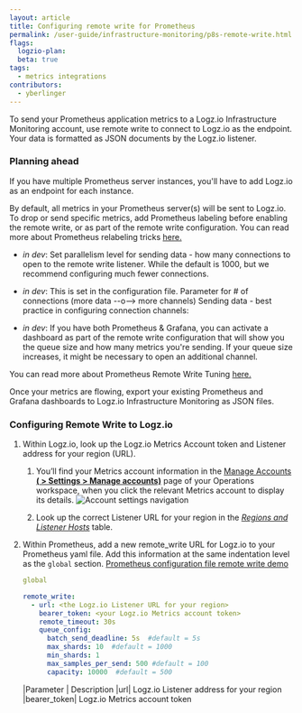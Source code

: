 ```yaml
---
layout: article
title: Configuring remote write for Prometheus 
permalink: /user-guide/infrastructure-monitoring/p8s-remote-write.html
flags:
  logzio-plan:  
  beta: true
tags:
  - metrics integrations
contributors:
  - yberlinger
---
```

To send your Prometheus application metrics to a Logz.io Infrastructure Monitoring account, use remote write to connect to Logz.io as the endpoint. Your data is formatted as JSON documents by the Logz.io listener. 

### Planning ahead

If you have multiple Prometheus server instances, you'll have to add Logz.io as an endpoint for each instance. 

By default, all metrics in your Prometheus server(s) will be sent to Logz.io. To drop or send specific metrics, add Prometheus labeling before enabling the remote write, or as part of the remote write configuration. You can read more about Prometheus relabeling tricks <a href ="https://medium.com/quiq-blog/prometheus-relabeling-tricks-6ae62c56cbda" target="_blank">here. <i class="fas fa-external-link-alt"></i> </a> 

* _in dev_: Set parallelism level for sending data - how many connections to open to the remote write listener. While the default is 1000, but we recommend configuring much fewer connections. 

* _in dev_: This is set in the configuration file. Parameter for # of connections (more data --o--> more channels)
  Sending data - best practice in configuring connection channels: 

* _in dev_: If you have both Prometheus & Grafana, you can activate a dashboard as part of the remote write configuration that will show you the queue size and how many metrics you're sending. If your queue size increases, it might be necessary to open an additional channel. 

You can read more about Prometheus Remote Write Tuning <a href ="https://prometheus.io/docs/practices/remote_write/" target="_blank">here. <i class="fas fa-external-link-alt"></i> </a> 

Once your metrics are flowing, export your existing Prometheus and Grafana dashboards to Logz.io Infrastructure Monitoring as JSON files.  

### Configuring Remote Write to Logz.io

1. Within Logz.io, look up the Logz.io Metrics Account token and Listener address for your region (URL).

    1. You’ll find your Metrics account information in the <a href ="https://app.logz.io/#/dashboard/settings/manage-accounts" target="_blank">Manage Accounts **(<i class="li li-gear"></i> > Settings > Manage accounts)**</a> page of your Operations workspace, when you click the relevant Metrics account to display its details.
    ![Account settings navigation](https://dytvr9ot2sszz.cloudfront.net/logz-docs/grafana/p8s-account-token00.png)

    1. Look up the correct Listener URL for your region in the <a href ="{{site.baseurl}}/user-guide/accounts/account-region.html#available-regions" target="_blank">_Regions and Listener Hosts_</a> table. 
  
2. Within Prometheus, add a new remote_write URL for Logz.io to your Prometheus yaml file. 
    Add this information at the same indentation level as the `global` section.  <a href ="https://prometheus.io/docs/prometheus/latest/configuration/configuration/#remote_write" target="_blank">Prometheus configuration file remote write demo <i class="fas fa-external-link-alt"></i>   </a>

    ```yaml
    global
    
    remote_write:
      - url: <the Logz.io Listener URL for your region>
        bearer_token: <your Logz.io Metrics account token> 
        remote_timeout: 30s
        queue_config:
          batch_send_deadline: 5s  #default = 5s
          max_shards: 10  #default = 1000
          min_shards: 1
          max_samples_per_send: 500 #default = 100
          capacity: 10000  #default = 500
    ```

    |Parameter | Description
    |url| Logz.io Listener address for your region
    |bearer_token| Logz.io Metrics account token
